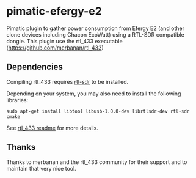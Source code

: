 pimatic-efergy-e2
=======================

Pimatic plugin to gather power consumption from Efergy E2 (and other clone devices including Chacon EcoWatt)
using a RTL-SDR compatible dongle.
This plugin use the rtl_433 executable (https://github.com/merbanan/rtl_433)

Dependencies
------------

Compiling rtl_433 requires [rtl-sdr](http://sdr.osmocom.org/trac/wiki/rtl-sdr) to be installed.

Depending on your system, you may also need to install the following libraries:

    sudo apt-get install libtool libusb-1.0.0-dev librtlsdr-dev rtl-sdr cmake

See [rtl_433 readme](https://github.com/merbanan/rtl_433/blob/master/README.md) for more details.

Thanks
------

Thanks to merbanan and the rtl_433 community for their support and to maintain that very nice tool.